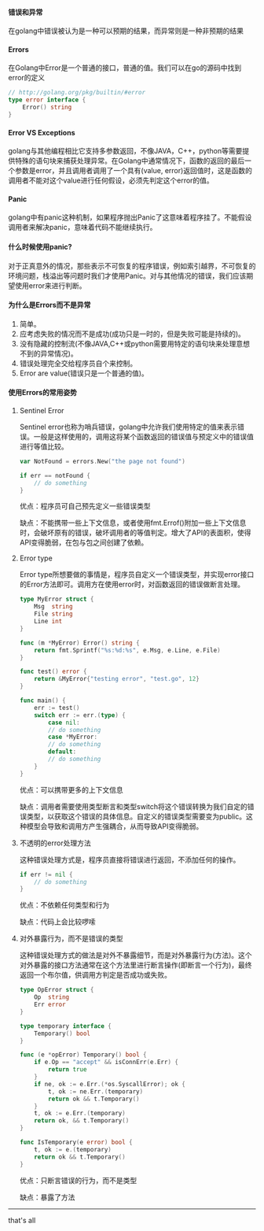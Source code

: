 #### 错误和异常

在golang中错误被认为是一种可以预期的结果，而异常则是一种非预期的结果

#### Errors

在Golang中Error是一个普通的接口，普通的值。我们可以在go的源码中找到error的定义

```go
// http://golang.org/pkg/builtin/#error
type error interface {
    Error() string
}
```

#### Error VS Exceptions

golang与其他编程相比它支持多参数返回，不像JAVA，C++，python等需要提供特殊的语句块来捕获处理异常。在Golang中通常情况下，函数的返回的最后一个参数是error，并且调用者调用了一个具有(value, error)返回值时，这是函数的调用者不能对这个value进行任何假设，必须先判定这个error的值。

#### Panic

golang中有panic这种机制，如果程序抛出Panic了这意味着程序挂了。不能假设调用者来解决panic，意味着代码不能继续执行。

#### 什么时候使用panic?

对于正真意外的情况，那些表示不可恢复的程序错误，例如索引越界，不可恢复的环境问题，栈溢出等问题时我们才使用Panic。对与其他情况的错误，我们应该期望使用error来进行判断。

#### 为什么是Errors而不是异常

1. 简单。
2. 应考虑失败的情况而不是成功(成功只是一时的，但是失败可能是持续的)。
3. 没有隐藏的控制流(不像JAVA,C++或python需要用特定的语句块来处理意想不到的异常情况)。
4. 错误处理完全交给程序员自个来控制。
5. Error are value(错误只是一个普通的值)。

#### 使用Errors的常用姿势

1. Sentinel Error

   Sentinel error也称为哨兵错误，golang中允许我们使用特定的值来表示错误。一般是这样使用的，调用这将某个函数返回的错误值与预定义中的错误值进行等值比较。

   ```go
   var NotFound = errors.New("the page not found")
   
   if err == notFound {
       // do something
   }
   ```

   优点：程序员可自己预先定义一些错误类型

   缺点：不能携带一些上下文信息，或者使用fmt.Errof()附加一些上下文信息时，会破坏原有的错误，破坏调用者的等值判定。增大了API的表面积，使得API变得脆弱，在包与包之间创建了依赖。

2. Error type

   Error type所想要做的事情是，程序员自定义一个错误类型，并实现error接口的Error方法即可。调用方在使用error时，对函数返回的错误做断言处理。

   ```go
   type MyError struct {
       Msg  string
       File string
       Line int
   }
   
   func (m *MyError) Error() string {
       return fmt.Sprintf("%s:%d:%s", e.Msg, e.Line, e.File)
   }
   
   func test() error {
       return &MyError{"testing error", "test.go", 12}
   }
   
   func main() {
       err := test()
       switch err := err.(type) {
           case nil:
           // do something
           case *MyError:
           // do something
           default:
           // do something
       }
   }
   ```

   优点：可以携带更多的上下文信息

   缺点：调用者需要使用类型断言和类型switch将这个错误转换为我们自定的错误类型，以获取这个错误的具体信息。自定义的错误类型需要变为public。这种模型会导致和调用方产生强耦合，从而导致API变得脆弱。

3. 不透明的error处理方法

   这种错误处理方式是，程序员直接将错误进行返回，不添加任何的操作。

   ```go
   if err != nil {
       // do something
   }
   ```

   优点：不依赖任何类型和行为

   缺点：代码上会比较啰嗦

4. 对外暴露行为，而不是错误的类型

   这种错误处理方式的做法是对外不暴露细节，而是对外暴露行为(方法)。这个对外暴露的接口方法通常在这个方法里进行断言操作(即断言一个行为)，最终返回一个布尔值，供调用方判定是否成功或失败。

   ```go
   type OpError struct {
       Op  string
       Err error
   }
   
   type temporary interface {
       Temporary() bool
   }
   
   func (e *opError) Temporary() bool {
       if e.Op == "accept" && isConnErr(e.Err) {
           return true
       }
       if ne, ok := e.Err.(*os.SyscallError); ok {
           t, ok := ne.Err.(temporary)
           return ok && t.Temporary()
       }
       t, ok := e.Err.(temporary)
       return ok, && t.Temporary()
   }
   
   func IsTemporary(e error) bool {
       t, ok := e.(temporary)
       return ok && t.Temporary()
   }
   ```

   优点：只断言错误的行为，而不是类型

   缺点：暴露了方法



---

that's all

